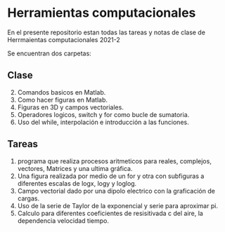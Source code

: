 # Herramientas computacionales

En el presente repositorio estan todas las tareas y notas de clase de Herrmaientas computacionales 2021-2

Se encuentran dos carpetas:

## Clase

2. Comandos basicos en Matlab.
3. Como hacer figuras en Matlab.
4. Figuras en 3D y campos vectoriales.
5. Operadores logicos, switch y for como bucle de sumatoria.
6. Uso del while, interpolación e introducción a las funciones.

## Tareas

1. programa que realiza procesos aritmeticos para reales, complejos, vectores, Matrices 
y una ultima gráfica.
2. Una figura realizada por medio de un for y otra con subfiguras a diferentes escalas 
de logx, logy y loglog.
3. Campo vectorial dado por una dipolo electrico con la graficación de cargas.
4. Uso de la serie de Taylor de la exponencial y serie para aproximar pi.
5. Calculo para diferentes coeficientes de resisitivada c del aire, la dependencia velocidad tiempo.
